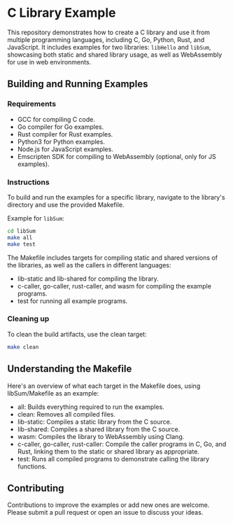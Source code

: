 # C Library Example

This repository demonstrates how to create a C library and use it from multiple programming languages, including C, Go, Python, Rust, and JavaScript. It includes examples for two libraries: `libHello` and `libSum`, showcasing both static and shared library usage, as well as WebAssembly for use in web environments.


## Building and Running Examples

### Requirements

- GCC for compiling C code.
- Go compiler for Go examples.
- Rust compiler for Rust examples.
- Python3 for Python examples.
- Node.js for JavaScript examples.
- Emscripten SDK for compiling to WebAssembly (optional, only for JS examples).

### Instructions

To build and run the examples for a specific library, navigate to the library's directory and use the provided Makefile.

Example for `libSum`:

```sh
cd libSum
make all
make test
```

The Makefile includes targets for compiling static and shared versions of the libraries, as well as the callers in different languages:

- lib-static and lib-shared for compiling the library.
- c-caller, go-caller, rust-caller, and wasm for compiling the example programs.
- test for running all example programs.

### Cleaning up

To clean the build artifacts, use the clean target:

```sh
make clean
```

## Understanding the Makefile

Here's an overview of what each target in the Makefile does, using libSum/Makefile as an example:

- all: Builds everything required to run the examples.
- clean: Removes all compiled files.
- lib-static: Compiles a static library from the C source.
- lib-shared: Compiles a shared library from the C source.
- wasm: Compiles the library to WebAssembly using Clang.
- c-caller, go-caller, rust-caller: Compile the caller programs in C, Go, and Rust, linking them to the static or shared library as appropriate.
- test: Runs all compiled programs to demonstrate calling the library functions.

## Contributing

Contributions to improve the examples or add new ones are welcome. Please submit a pull request or open an issue to discuss your ideas.

